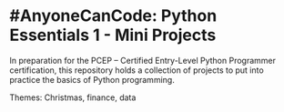 # #AnyoneCanCode: Python Essentials 1 - Mini Projects 
 In preparation for the PCEP – Certified Entry-Level Python Programmer certification, this repository holds a collection of projects to put into practice the basics of Python programming.

Themes: Christmas, finance, data
